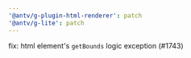 ```yaml
---
'@antv/g-plugin-html-renderer': patch
'@antv/g-lite': patch
---
```


fix: html element's `getBounds` logic exception (#1743)
